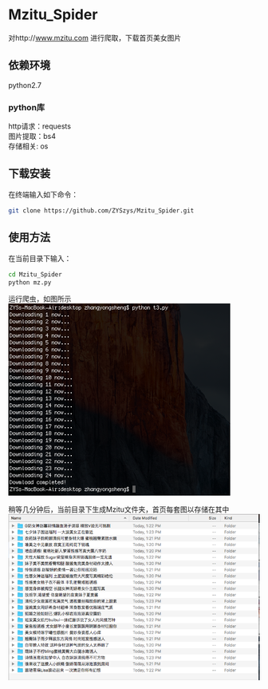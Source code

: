 # Mzitu_Spider
对http://www.mzitu.com 进行爬取，下载首页美女图片

## 依赖环境
python2.7
### python库
http请求：requests  
图片提取：bs4  
存储相关: os  

## 下载安装
在终端输入如下命令：
```bash
git clone https://github.com/ZYSzys/Mzitu_Spider.git
```

## 使用方法
在当前目录下输入：
```bash
cd Mzitu_Spider
python mz.py
```
运行爬虫，如图所示  
![](/1.png)  

稍等几分钟后，当前目录下生成Mzitu文件夹，首页每套图以存储在其中  
![](/2.png)  

